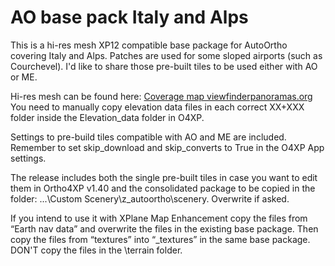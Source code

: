 # AO base pack Italy and Alps
This is a hi-res mesh XP12 compatible base package for AutoOrtho covering Italy and Alps. Patches are used for some sloped airports (such as Courchevel). I'd like to share those pre-built tiles to be used either with AO or ME.

Hi-res mesh can be found here: [Coverage map viewfinderpanoramas.org](https://viewfinderpanoramas.org/dem1d.html) You need to manually copy elevation data files in each correct XX+XXX folder inside the Elevation_data folder in O4XP.

Settings to pre-build tiles compatible with AO and ME are included. Remember to set skip_download and skip_converts to True in the O4XP App settings.

The release includes both the single pre-built tiles in case you want to edit them in Ortho4XP v1.40 and the consolidated package to be copied in the folder: ...\Custom Scenery\z_autoortho\scenery. Overwrite if asked.

If you intend to use it with XPlane Map Enhancement copy the files from “Earth nav data” and overwrite the files in the existing base package. Then copy the files from “textures” into “_textures” in the same base package. DON'T copy the files in the \terrain folder.
